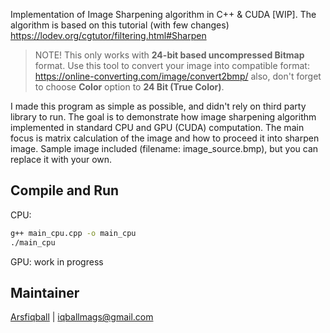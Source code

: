 Implementation of Image Sharpening algorithm in C++ &amp; CUDA [WIP].
The algorithm is based on this tutorial (with few changes)
https://lodev.org/cgtutor/filtering.html#Sharpen

> NOTE!
  This only works with **24-bit based uncompressed Bitmap** format.
  Use this tool to convert your image into compatible format:
  https://online-converting.com/image/convert2bmp/
  also, don't forget to choose **Color** option to **24 Bit (True Color)**.

I made this program as simple as possible, and didn't rely on third party library to run.
The goal is to demonstrate how image sharpening algorithm implemented in standard CPU and GPU (CUDA) computation.
The main focus is matrix calculation of the image and how to proceed it into sharpen image.
Sample image included (filename: image_source.bmp), but you can replace it with your own.

## Compile and Run
CPU:
```sh
g++ main_cpu.cpp -o main_cpu
./main_cpu
```
GPU:
work in progress

## Maintainer
[Arsfiqball](https://github.com/Arsfiqball) | iqballmags@gmail.com
